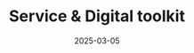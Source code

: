 ---
cascade:
  type: toolkit
date: 2025-03-05
description: Comprehensive guides and resources for development practices
layout: landing
hero_image: "/img/toolkit/block-cuate-1.svg"
hero_image_alt: "Illustration of a man and woman building a structure with large geometric blocks and windows, a shelf, and plants in the background."
hero_text: |
  The Service and Digital Toolkit offers practical guidance based on real experiences from CDS and our partners —  as part of a Cabinet Directive to promote and improve service integration for GC clients.  Aligned with the [Policy on Service and Digital](https://www.tbs-sct.canada.ca/pol/doc-eng.aspx?id=32603) and the [Digital Standards Playbook](https://www.canada.ca/en/government/system/digital-government/government-canada-digital-standards.html), our toolkit helps you navigate challenges, adopt agile practices and design user-centred digital services.
hero_title: Design and deliver better digital services
title: Service & Digital toolkit
tools_description: |
  Digital products built by the Canadian Digital Service to improve service delivery across the Government of Canada. 
tools:
  - "canada-ca-content-style-guide"
  - "continuous-improvement-of-web-content"
  - "design-for-canada-ca"
  - "digital-accessibility-toolkit"
  - "gc-design-system"
  - "gc-notify"
  - "gc-forms"
  - "gc-task-success-survey"
  - "page-feedback-tool"
translationKey: service-digital-toolkit
type: toolkit
url: /service-digital-toolkit/
---